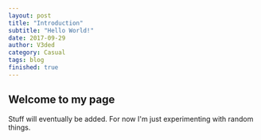 ```yaml
---
layout: post
title: "Introduction"
subtitle: "Hello World!"
date: 2017-09-29
author: V3ded
category: Casual
tags: blog 
finished: true
---
```



## Welcome to my page

Stuff will eventually be added. For now I'm just experimenting with random things.
